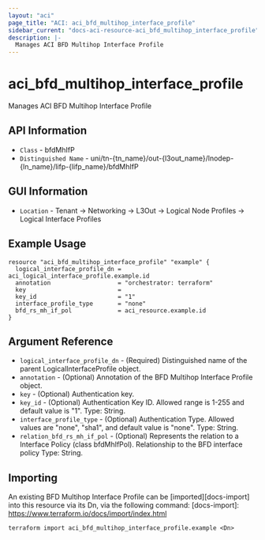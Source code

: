 ```yaml
---
layout: "aci"
page_title: "ACI: aci_bfd_multihop_interface_profile"
sidebar_current: "docs-aci-resource-aci_bfd_multihop_interface_profile"
description: |-
  Manages ACI BFD Multihop Interface Profile
---
```


# aci_bfd_multihop_interface_profile #

Manages ACI BFD Multihop Interface Profile

## API Information ##

* `Class` - bfdMhIfP
* `Distinguished Name` - uni/tn-{tn_name}/out-{l3out_name}/lnodep-{ln_name}/lifp-{lifp_name}/bfdMhIfP

## GUI Information ##

* `Location` -  Tenant -> Networking -> L3Out -> Logical Node Profiles -> Logical Interface Profiles 


## Example Usage ##

```hcl
resource "aci_bfd_multihop_interface_profile" "example" {
  logical_interface_profile_dn = aci_logical_interface_profile.example.id
  annotation                   = "orchestrator: terraform"
  key                          = 
  key_id                       = "1"
  interface_profile_type       = "none"
  bfd_rs_mh_if_pol             = aci_resource.example.id
}
```

## Argument Reference ##

* `logical_interface_profile_dn` - (Required) Distinguished name of the parent LogicalInterfaceProfile object.
* `annotation`                   - (Optional) Annotation of the BFD Multihop Interface Profile object.
* `key`                          - (Optional) Authentication key.
* `key_id`                       - (Optional) Authentication Key ID. Allowed range is 1-255 and default value is "1". Type: String.
* `interface_profile_type`       - (Optional) Authentication Type. Allowed values are "none", "sha1", and default value is "none". Type: String.
* `relation_bfd_rs_mh_if_pol`    - (Optional) Represents the relation to a Interface Policy (class bfdMhIfPol). Relationship to the BFD interface policy Type: String.



## Importing ##

An existing BFD Multihop Interface Profile can be [imported][docs-import] into this resource via its Dn, via the following command:
[docs-import]: https://www.terraform.io/docs/import/index.html


```
terraform import aci_bfd_multihop_interface_profile.example <Dn>
```